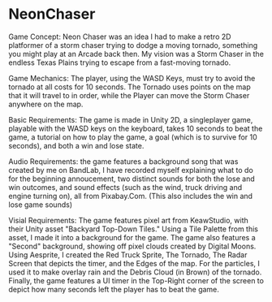 # NeonChaser
Game Concept: Neon Chaser was an idea I had to make a retro 2D platformer of a storm chaser trying to dodge a moving tornado, something you might play at an Arcade back then. My vision was a Storm Chaser in the endless Texas Plains trying to escape from a fast-moving tornado. 

Game Mechanics: The player, using the WASD Keys, must try to avoid the tornado at all costs for 10 seconds. The Tornado uses points on the map that it will travel to in order, while the Player can move the Storm Chaser anywhere on the map. 

Basic Requirements: The game is made in Unity 2D, a singleplayer game, playable with the WASD keys on the keyboard, takes 10 seconds to beat the game, a tutorial on how to play the game, a goal (which is to survive for 10 seconds), and both a win and lose state. 

Audio Requirements: the game features a background song that was created by me on BandLab, I have recorded myself explaining what to do for the beginning annoucement, two distinct sounds for both the lose and win outcomes, and sound effects (such as the wind, truck driving and engine turning on), all from Pixabay.Com. (This also includes the win and lose game sounds) 

Visial Requirements: The game features pixel art from KeawStudio, with their Unity asset "Backyard Top-Down Tiles." Using a Tile Palette from this asset, I made it into a background for the game. The game also features a "Second" background, showing off pixel clouds created by Digital Moons. Using Aesprite, I created the Red Truck Sprite, The Tornado, The Radar Screen that depicts the timer, and the Edges of the map. For the particles, I used it to make overlay rain and the Debris Cloud (in Brown) of the tornado. Finally, the game features a UI timer in the Top-Right corner of the screen to depict how many seconds left the player has to beat the game. 
